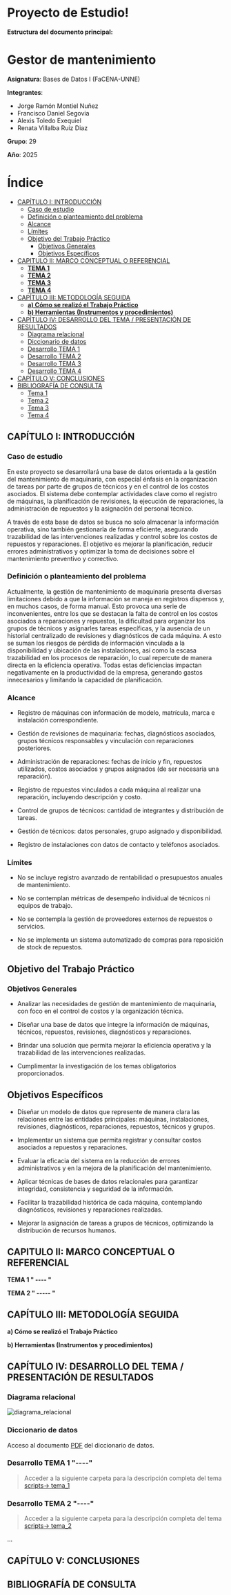 # Proyecto de Estudio!
    
**Estructura del documento principal:**

# Gestor de mantenimiento

**Asignatura**: Bases de Datos I (FaCENA-UNNE)

**Integrantes**:
 - Jorge Ramón Montiel Nuñez
 - Francisco Daniel Segovia
 - Alexis Toledo Exequiel
 - Renata Villalba Ruiz Diaz

**Grupo**: 29   

**Año**: 2025

# Índice
  - [CAPÍTULO I: INTRODUCCIÓN](#capítulo-i-introducción)
    - [Caso de estudio](#caso-de-estudio)
    - [Definición o planteamiento del problema](#definición-o-planteamiento-del-problema)
    - [Alcance](#alcance)
    - [Límites](#límites)
    - [Objetivo del Trabajo Práctico](#objetivo-del-trabajo-práctico)
      - [Objetivos Generales](#objetivos-generales)
      - [Objetivos Específicos](#objetivos-específicos)
  - [CAPITULO II: MARCO CONCEPTUAL O REFERENCIAL](#capitulo-ii-marco-conceptual-o-referencial)
    - [**TEMA 1**](#tema-1)
    - [**TEMA 2**](#tema-2)
    - [**TEMA 3**](#tema-3)
    - [**TEMA 4**](#tema-4)
  - [CAPÍTULO III: METODOLOGÍA SEGUIDA](#capítulo-iii-metodología-seguida)
    - [**a) Cómo se realizó el Trabajo Práctico**](#a-cómo-se-realizó-el-trabajo-práctico)
    - [**b) Herramientas (Instrumentos y procedimientos)**](#b-herramientas-instrumentos-y-procedimientos)
  - [CAPÍTULO IV: DESARROLLO DEL TEMA / PRESENTACIÓN DE RESULTADOS](#capítulo-iv-desarrollo-del-tema--presentación-de-resultados)
    - [Diagrama relacional](#diagrama-relacional)
    - [Diccionario de datos](#diccionario-de-datos)
    - [Desarrollo TEMA 1](#desarrollo-tema-1)
    - [Desarrollo TEMA 2](#desarrollo-tema-2)
    - [Desarrollo TEMA 3](#desarrollo-tema-3)
    - [Desarrollo TEMA 4](#desarrollo-tema-4)
  - [CAPÍTULO V: CONCLUSIONES](#capítulo-v-conclusiones)
  - [BIBLIOGRAFÍA DE CONSULTA](#bibliografía-de-consulta)
    - [Tema 1](#tema-1-1)
    - [Tema 2](#tema-2-1)
    - [Tema 3](#tema-3-1)
    - [Tema 4](#tema-4-1)

## CAPÍTULO I: INTRODUCCIÓN

### Caso de estudio

En este proyecto se desarrollará una base de datos orientada a la gestión del mantenimiento de maquinaria, con especial énfasis en la organización de tareas por parte de grupos de técnicos y en el control de los costos asociados. El sistema debe contemplar actividades clave como el registro de máquinas, la planificación de revisiones, la ejecución de reparaciones, la administración de repuestos y la asignación del personal técnico.

A través de esta base de datos se busca no solo almacenar la información operativa, sino también gestionarla de forma eficiente, asegurando trazabilidad de las intervenciones realizadas y control sobre los costos de repuestos y reparaciones. El objetivo es mejorar la planificación, reducir errores administrativos y optimizar la toma de decisiones sobre el mantenimiento preventivo y correctivo.

### Definición o planteamiento del problema

Actualmente, la gestión de mantenimiento de maquinaria presenta diversas limitaciones debido a que la información se maneja en registros dispersos y, en muchos casos, de forma manual. Esto provoca una serie de inconvenientes, entre los que se destacan la falta de control en los costos asociados a reparaciones y repuestos, la dificultad para organizar los grupos de técnicos y asignarles tareas específicas, y la ausencia de un historial centralizado de revisiones y diagnósticos de cada máquina. A esto se suman los riesgos de pérdida de información vinculada a la disponibilidad y ubicación de las instalaciones, así como la escasa trazabilidad en los procesos de reparación, lo cual repercute de manera directa en la eficiencia operativa. Todas estas deficiencias impactan negativamente en la productividad de la empresa, generando gastos innecesarios y limitando la capacidad de planificación.

### Alcance

- Registro de máquinas con información de modelo, matrícula, marca e instalación correspondiente.

- Gestión de revisiones de maquinaria: fechas, diagnósticos asociados, grupos técnicos responsables y vinculación con reparaciones posteriores.

- Administración de reparaciones: fechas de inicio y fin, repuestos utilizados, costos asociados y grupos asignados (de ser necesaria una reparación).

- Registro de repuestos vinculados a cada máquina al realizar una reparación, incluyendo descripción y costo.

- Control de grupos de técnicos: cantidad de integrantes y distribución de tareas.

- Gestión de técnicos: datos personales, grupo asignado y disponibilidad.

- Registro de instalaciones con datos de contacto y teléfonos asociados.

### Límites

- No se incluye registro avanzado de rentabilidad o presupuestos anuales de mantenimiento.

- No se contemplan métricas de desempeño individual de técnicos ni equipos de trabajo.

- No se contempla la gestión de proveedores externos de repuestos o servicios.

- No se implementa un sistema automatizado de compras para reposición de stock de repuestos.

## Objetivo del Trabajo Práctico

### Objetivos Generales

- Analizar las necesidades de gestión de mantenimiento de maquinaria, con foco en el control de costos y la organización técnica.

- Diseñar una base de datos que integre la información de máquinas, técnicos, repuestos, revisiones, diagnósticos y reparaciones.

- Brindar una solución que permita mejorar la eficiencia operativa y la trazabilidad de las intervenciones realizadas.

- Cumplimentar la investigación de los temas obligatorios proporcionados.

## Objetivos Específicos

- Diseñar un modelo de datos que represente de manera clara las relaciones entre las entidades principales: máquinas, instalaciones, revisiones, diagnósticos, reparaciones, repuestos, técnicos y grupos.

- Implementar un sistema que permita registrar y consultar costos asociados a repuestos y reparaciones.

- Evaluar la eficacia del sistema en la reducción de errores administrativos y en la mejora de la planificación del mantenimiento.

- Aplicar técnicas de bases de datos relacionales para garantizar integridad, consistencia y seguridad de la información.

- Facilitar la trazabilidad histórica de cada máquina, contemplando diagnósticos, revisiones y reparaciones realizadas.

- Mejorar la asignación de tareas a grupos de técnicos, optimizando la distribución de recursos humanos.

## CAPITULO II: MARCO CONCEPTUAL O REFERENCIAL

**TEMA 1 " ---- "** 


**TEMA 2 " ----- "** 


## CAPÍTULO III: METODOLOGÍA SEGUIDA 

 **a) Cómo se realizó el Trabajo Práctico**

 **b) Herramientas (Instrumentos y procedimientos)**

## CAPÍTULO IV: DESARROLLO DEL TEMA / PRESENTACIÓN DE RESULTADOS 

### Diagrama relacional
![diagrama_relacional](https://github.com/DeltaLight222/ProyectoBDI/blob/main/doc/Diagrama__ProyectoSGM.png)

### Diccionario de datos

Acceso al documento [PDF](doc/diccionario_datos.pdf) del diccionario de datos.

### Desarrollo TEMA 1 "----"

> Acceder a la siguiente carpeta para la descripción completa del tema [scripts-> tema_1](script/tema01_nombre_tema)

### Desarrollo TEMA 2 "----"

> Acceder a la siguiente carpeta para la descripción completa del tema [scripts-> tema_2](script/tema02_nombre_tema)

... 


## CAPÍTULO V: CONCLUSIONES


## BIBLIOGRAFÍA DE CONSULTA

